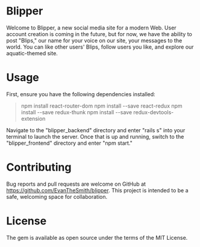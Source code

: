 # Blipper

Welcome to Blipper, a new social media site for a modern Web. User account creation is coming in the future, but for now, we have the ability to post "Blips," our name for your voice on our site, your messages to the world. You can like other users' Blips, follow users you like, and explore our aquatic-themed site.

# Usage

First, ensure you have the following dependencies installed:
> npm install react-router-dom
> npm install --save react-redux
> npm install --save redux-thunk
> npm install --save redux-devtools-extension

Navigate to the "blipper_backend" directory and enter "rails s" into your terminal to launch the server. Once that is up and running, switch to the "blipper_frontend" directory and enter "npm start."

# Contributing
Bug reports and pull requests are welcome on GitHub at https://github.com/EvanTheSmith/blipper. This project is intended to be a safe, welcoming space for collaboration.

# License
The gem is available as open source under the terms of the MIT License.